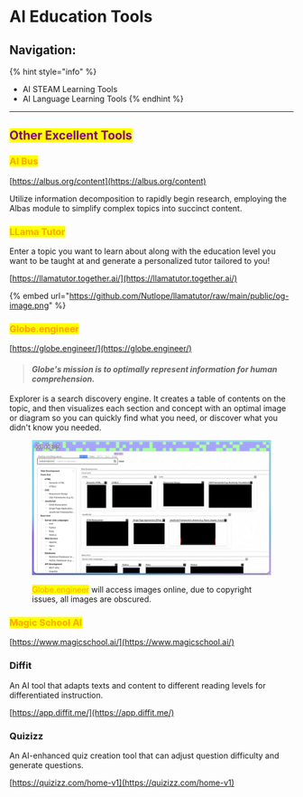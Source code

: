 # AI Education Tools

## Navigation:

{% hint style="info" %}
* AI STEAM Learning Tools
* AI Language Learning Tools
{% endhint %}



***

## <mark style="color:purple;">Other Excellent Tools</mark>

### <mark style="color:orange;">AI Bus</mark>

[https://albus.org/content](https://albus.org/content)

Utilize information decomposition to rapidly begin research, employing the Albas module to simplify complex topics into succinct content.



### <mark style="color:orange;">LLama Tutor</mark>

Enter a topic you want to learn about along with the education level you want to be taught at and generate a personalized tutor tailored to you!

[https://llamatutor.together.ai/](https://llamatutor.together.ai/)

{% embed url="https://github.com/Nutlope/llamatutor/raw/main/public/og-image.png" %}

### <mark style="color:orange;">Globe.engineer</mark>

[https://globe.engineer/](https://globe.engineer/)

> #### _Globe's mission is to optimally represent information for human comprehension._

Explorer is a search discovery engine. It creates a table of contents on the topic, and then visualizes each section and concept with an optimal image or diagram so you can quickly find what you need, or discover what you didn't know you needed.

<figure><img src="../../../.gitbook/assets/engineer globe tiny.png" alt=""><figcaption><p><mark style="color:orange;">Globe.engineer</mark> will access images online, due to copyright issues, all images are obscured.</p></figcaption></figure>



### <mark style="color:orange;">Magic School AI</mark>

[https://www.magicschool.ai/](https://www.magicschool.ai/)



### Diffit

An AI tool that adapts texts and content to different reading levels for differentiated instruction.

[https://app.diffit.me/](https://app.diffit.me/)



### Quizizz

An AI-enhanced quiz creation tool that can adjust question difficulty and generate questions.

[https://quizizz.com/home-v1](https://quizizz.com/home-v1)

